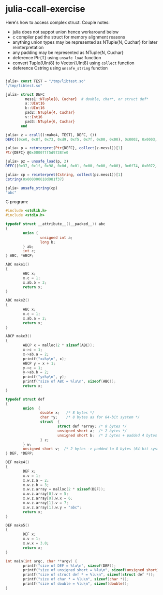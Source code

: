# julia-ccall-exercise

Here's how to access complex struct.  Couple notes:

* julia does not suppot union hence workaround below
* c compiler pad the struct for memory alignment reasons
* anything union types may be represented as NTuple{N, Cuchar} for later reinterpretation
* any padding may be represented as NTuple{N, Cuchar}
* deference Ptr{T} using `unsafe_load` function
* convert Tuple{UInt8} to Vector{UInt8} using `collect` function
* deference Cstring using `unsafe_string` function

```julia

julia> const TEST = "/tmp/libtest.so"
"/tmp/libtest.so"

julia> struct DEFC
         mess1::NTuple{8, Cuchar}  # double, char*, or struct def*
         a::UInt16
         b::UInt16
         pad2::NTuple{4, Cuchar}
         v::Int16
         pad3::NTuple{6, Cuchar}
       end

julia> z = ccall((:make4, TEST), DEFC, ())
DEFC((0xe0, 0x8f, 0x73, 0xd9, 0xf5, 0x7f, 0x00, 0x00), 0x0002, 0x0003, (0xf5, 0x7f, 0x00, 0x00), 1, (0x00, 0x00, 0x00, 0x00, 0x00, 0x00))

julia> p = reinterpret(Ptr{DEFC}, collect(z.mess1))[1]
Ptr{DEFC} @0x00007ff5d9738fe0

julia> pz = unsafe_load(p, 2)
DEFC((0x37, 0x1f, 0x98, 0x0d, 0x01, 0x00, 0x00, 0x00), 0x6f74, 0x0072, (0x00, 0x00, 0x00, 0x00), 7, (0x00, 0x00, 0x01, 0x00, 0x03, 0x00))

julia> cp = reinterpret(Cstring, collect(pz.mess1))[1]
Cstring(0x000000010d981f37)

julia> unsafe_string(cp)
"abc"
```

C program:
```c
#include <stdlib.h>
#include <stdio.h>

typedef struct __attribute__((__packed__)) abc
{
		union {
				unsigned int a;
				long b;
		} ab;
		int c;
} ABC, *ABCP;

ABC make1()
{
		ABC x;
		x.c = 1;
		x.ab.b = 2;
		return x;
}

ABC make2()
{
		ABC x;
		x.c = 1;
		x.ab.a = 2;
		return x;
}

ABCP make3()
{
		ABCP x = malloc(2 * sizeof(ABC));
		x->c = 1;
		x->ab.a = 2;
		printf("x=%p\n", x);
		ABCP y = x + 1;
		y->c = 1;
		y->ab.b = 2;
		printf("y=%p\n", y);
		printf("size of ABC = %lu\n", sizeof(ABC));
		return x;
}

typedef struct def
{
		union  {
				double x;   /* 8 bytes */
				char *y;    /* 8 bytes as for 64-bit system */
				struct  {    
						struct def *array; /* 8 bytes */
						unsigned short a;  /* 2 bytes */
						unsigned short b;  /* 2 bytes + padded 4 bytes */
				} z;
		} w;
		unsigned short v;  /* 2 bytes -> padded to 8 bytes (64-bit system) */
} DEF, *DEFP;

DEF make4()
{
		DEF x;
		x.v = 1;
		x.w.z.a = 2;
		x.w.z.b = 3;
		x.w.z.array = malloc(2 * sizeof(DEF));
		x.w.z.array[0].v = 5;
		x.w.z.array[0].w.x = 6;
		x.w.z.array[1].v = 7;
		x.w.z.array[1].w.y = "abc";
		return x;
}

DEF make5()
{
		DEF x;
		x.v = 1;
		x.w.x = 3.0;
		return x;
}

int main(int argc, char **argv) {
		printf("size of DEF = %lu\n", sizeof(DEF));
		printf("size of unsigned short = %lu\n", sizeof(unsigned short));
		printf("size of struct def * = %lu\n", sizeof(struct def *));
		printf("size of char * = %lu\n", sizeof(char *));
		printf("size of double = %lu\n", sizeof(double));
}

```

